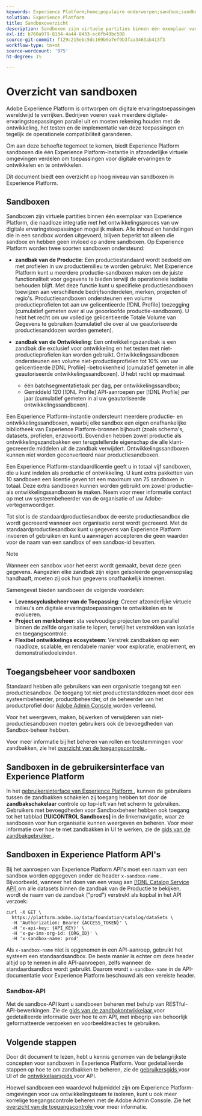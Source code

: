 ```yaml
---
keywords: Experience Platform;home;populaire onderwerpen;sandbox;sandbox;testen;testen
solution: Experience Platform
title: Sandboxoverzicht
description: Sandboxen zijn virtuele partities binnen één exemplaar van Experience Platform, die naadloze integratie met het ontwikkelingsproces van uw digitale ervaringstoepassingen mogelijk maken.
exl-id: b760a979-8134-4a44-8433-ec6fb49bc508
source-git-commit: f129c215ebc5dc169b9a7ef9b3faa3463ab413f3
workflow-type: tm+mt
source-wordcount: '975'
ht-degree: 1%

---
```


# Overzicht van sandboxen

Adobe Experience Platform is ontworpen om digitale ervaringstoepassingen wereldwijd te verrijken. Bedrijven voeren vaak meerdere digitale-ervaringstoepassingen parallel uit en moeten rekening houden met de ontwikkeling, het testen en de implementatie van deze toepassingen en tegelijk de operationele compatibiliteit garanderen.

Om aan deze behoefte tegemoet te komen, biedt Experience Platform sandboxen die één Experience Platform-instantie in afzonderlijke virtuele omgevingen verdelen om toepassingen voor digitale ervaringen te ontwikkelen en te ontwikkelen.

Dit document biedt een overzicht op hoog niveau van sandboxen in Experience Platform.

## Sandboxen

Sandboxen zijn virtuele partities binnen één exemplaar van Experience Platform, die naadloze integratie met het ontwikkelingsproces van uw digitale ervaringstoepassingen mogelijk maken. Alle inhoud en handelingen die in een sandbox worden uitgevoerd, blijven beperkt tot alleen die sandbox en hebben geen invloed op andere sandboxen. Op Experience Platform worden twee soorten sandboxen ondersteund:

* **zandbak van de Productie**: Een productiestandaard wordt bedoeld om met profielen in uw productiemilieu te worden gebruikt. Met Experience Platform kunt u meerdere productie-sandboxen maken om de juiste functionaliteit voor gegevens te bieden terwijl de operationele isolatie behouden blijft. Met deze functie kunt u specifieke productiesandboxen toewijzen aan verschillende bedrijfsonderdelen, merken, projecten of regio&#39;s. Productiesandboxen ondersteunen een volume productieprofielen tot aan uw gelicentieerde [!DNL Profile] toezegging (cumulatief gemeten over al uw geoorloofde productie-sandboxen). U hebt het recht om uw volledige gelicentieerde Totale Volume van Gegevens te gebruiken (cumulatief die over al uw geautoriseerde productiesanddozen worden gemeten).

* **zandbak van de Ontwikkeling**: Een ontwikkelingszandbak is een zandbak die exclusief voor ontwikkeling en het testen met niet-productieprofielen kan worden gebruikt. Ontwikkelingssandboxen ondersteunen een volume niet-productieprofielen tot 10% van uw gelicentieerde [!DNL Profile] -betrokkenheid (cumulatief gemeten in alle geautoriseerde ontwikkelingssandboxen). U hebt recht op maximaal:
   * één batchsegmentatietaak per dag, per ontwikkelingssandbox;
   * Gemiddeld 120 [!DNL Profile] API-aanroepen per [!DNL Profile] per jaar (cumulatief gemeten in al uw geautoriseerde ontwikkelingssandboxen).

Een Experience Platform-instantie ondersteunt meerdere productie- en ontwikkelingssandboxen, waarbij elke sandbox een eigen onafhankelijke bibliotheek van Experience Platform-bronnen bijhoudt (zoals schema&#39;s, datasets, profielen, enzovoort). Bovendien hebben zowel productie als ontwikkelingszandbakken een terugstellende eigenschap die alle klant-gecreeerde middelen uit de zandbak verwijdert. Ontwikkelingssandboxen kunnen niet worden geconverteerd naar productiesandboxen.

Een Experience Platform-standaardlicentie geeft u in totaal vijf sandboxen, die u kunt indelen als productie of ontwikkeling. U kunt extra pakketten van 10 sandboxen een licentie geven tot een maximum van 75 sandboxen in totaal. Deze extra sandboxen kunnen worden gebruikt om zowel productie- als ontwikkelingssandboxen te maken. Neem voor meer informatie contact op met uw systeembeheerder van de organisatie of uw Adobe-vertegenwoordiger.

Tot slot is de standaardproductiesandbox de eerste productiesandbox die wordt gecreeerd wanneer een organisatie eerst wordt gecreeerd. Met de standaardproductiesandbox kunt u gegevens van Experience Platform invoeren of gebruiken en kunt u aanvragen accepteren die geen waarden voor de naam van een sandbox of een sandbox-id bevatten.

>[!NOTE]
>
>Wanneer een sandbox voor het eerst wordt gemaakt, bevat deze geen gegevens. Aangezien elke zandbak zijn eigen geïsoleerde gegevensopslag handhaaft, moeten zij ook hun gegevens onafhankelijk innemen.

Samengevat bieden sandboxen de volgende voordelen:

* **Levenscyclusbeheer van de Toepassing**: Creeer afzonderlijke virtuele milieu&#39;s om digitale ervaringstoepassingen te ontwikkelen en te evolueren.
* **Project en merkbeheer**: sta veelvoudige projecten toe om parallel binnen de zelfde organisatie te lopen, terwijl het verstrekken van isolatie en toegangscontrole.
* **Flexibel ontwikkelings ecosysteem**: Verstrek zandbakken op een naadloze, scalable, en rendabele manier voor exploratie, enablement, en demonstratiedoeleinden.

## Toegangsbeheer voor sandboxen

Standaard hebben alle gebruikers van een organisatie toegang tot een productiesandbox. De toegang tot niet productiestanddozen moet door een systeembeheerder, productbeheerder, of de beheerder van het productprofiel door [ Adobe Admin Console ](https://adminconsole.adobe.com) worden verleend.

Voor het weergeven, maken, bijwerken of verwijderen van niet-productiesandboxen moeten gebruikers ook de bevoegdheden van Sandbox-beheer hebben.

Voor meer informatie bij het beheren van rollen en toestemmingen voor zandbakken, zie het [ overzicht van de toegangscontrole ](../access-control/home.md).

## Sandboxen in de gebruikersinterface van Experience Platform

In het [ gebruikersinterface van Experience Platform ](https://platform.adobe.com), kunnen de gebruikers tussen de zandbakken schakelen zij toegang hebben tot door de **zandbakschakelaar** controle op top-left van het scherm te gebruiken.  Gebruikers met bevoegdheden voor Sandboxbeheer hebben ook toegang tot het tabblad **[!UICONTROL Sandboxes]** in de linkernavigatie, waar ze sandboxen voor hun organisatie kunnen weergeven en beheren. Voor meer informatie over hoe te met zandbakken in UI te werken, zie de [ gids van de zandbakgebruiker ](ui/overview.md).

## Sandboxen in Experience Platform API&#39;s

Bij het aanroepen van Experience Platform API&#39;s moet een naam van een sandbox worden opgegeven onder de header `x-sandbox-name` . Bijvoorbeeld, wanneer het doen van een vraag aan [[!DNL Catalog Service API] ](https://www.adobe.io/experience-platform-apis/references/catalog/) om alle datasets binnen de zandbak van de Productie te bekijken, wordt de naam van de zandbak (&quot;prod&quot;) verstrekt als kopbal in het API verzoek:

```shell
curl -X GET \
  https://platform.adobe.io/data/foundation/catalog/dataSets \
  -H 'Authorization: Bearer {ACCESS_TOKEN}' \
  -H 'x-api-key: {API_KEY}' \
  -H 'x-gw-ims-org-id: {ORG_ID}' \
  -H 'x-sandbox-name: prod'
```

Als `x-sandbox-name` niet is opgenomen in een API-aanroep, gebruikt het systeem een standaardsandbox. De beste manier is echter om deze header altijd op te nemen in alle API-aanroepen, zelfs wanneer de standaardsandbox wordt gebruikt. Daarom wordt `x-sandbox-name` in de API-documentatie voor Experience Platform beschouwd als een vereiste header.

### Sandbox-API

Met de sandbox-API kunt u sandboxen beheren met behulp van RESTful-API-bewerkingen. Zie de [ gids van de zandbakontwikkelaar ](api/overview.md) voor gedetailleerde informatie over hoe te om API, met inbegrip van behoorlijk geformatteerde verzoeken en voorbeeldreacties te gebruiken.

## Volgende stappen

Door dit document te lezen, hebt u kennis genomen van de belangrijkste concepten voor sandboxen in Experience Platform. Voor gedetailleerde stappen op hoe te om zandbakken te beheren, zie de [ gebruikersgids ](ui/overview.md) voor UI of de [ ontwikkelaarsgids ](./api/getting-started.md) voor API.

Hoewel sandboxen een waardevol hulpmiddel zijn om Experience Platform-omgevingen voor uw ontwikkelingsteam te isoleren, kunt u ook meer korrelige toegangscontrole beheren met de Adobe Admin Console. Zie het [ overzicht van de toegangscontrole ](../access-control/home.md) voor meer informatie.
